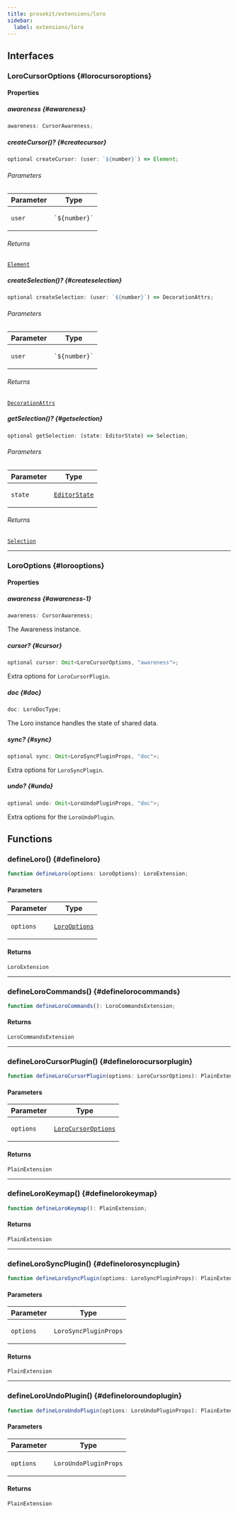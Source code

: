 ```yaml
---
title: prosekit/extensions/loro
sidebar:
  label: extensions/loro
---
```


<!-- DEBUG memberWithGroups 1 -->

<!-- DEBUG memberWithGroups 4 -->

<!-- DEBUG memberWithGroups 7 -->

<!-- DEBUG memberWithGroups 8 -->

<!-- DEBUG memberWithGroups 9 -->

## Interfaces

### LoroCursorOptions {#lorocursoroptions}

<!-- DEBUG memberWithGroups 1 -->

<!-- DEBUG memberWithGroups 4 -->

<!-- DEBUG memberWithGroups 7 -->

<!-- DEBUG memberWithGroups 8 -->

<!-- DEBUG memberWithGroups 9 -->

#### Properties

##### awareness {#awareness}

```ts
awareness: CursorAwareness;
```

<!-- DEBUG inheritance start -->

##### createCursor()? {#createcursor}

```ts
optional createCursor: (user: `${number}`) => Element;
```

###### Parameters

<table>
<thead>
<tr>
<th>Parameter</th>
<th>Type</th>
</tr>
</thead>
<tbody>
<tr>
<td>

`user`

</td>
<td>

`` `${number}` ``

</td>
</tr>
</tbody>
</table>

###### Returns

[`Element`](https://developer.mozilla.org/docs/Web/API/Element)

<!-- DEBUG inheritance start -->

<!-- DEBUG inheritance start -->

##### createSelection()? {#createselection}

```ts
optional createSelection: (user: `${number}`) => DecorationAttrs;
```

###### Parameters

<table>
<thead>
<tr>
<th>Parameter</th>
<th>Type</th>
</tr>
</thead>
<tbody>
<tr>
<td>

`user`

</td>
<td>

`` `${number}` ``

</td>
</tr>
</tbody>
</table>

###### Returns

[`DecorationAttrs`](../pm/view.md#decorationattrs)

<!-- DEBUG inheritance start -->

<!-- DEBUG inheritance start -->

##### getSelection()? {#getselection}

```ts
optional getSelection: (state: EditorState) => Selection;
```

###### Parameters

<table>
<thead>
<tr>
<th>Parameter</th>
<th>Type</th>
</tr>
</thead>
<tbody>
<tr>
<td>

`state`

</td>
<td>

[`EditorState`](../pm/state.md#editorstate)

</td>
</tr>
</tbody>
</table>

###### Returns

[`Selection`](../pm/state.md#selection-1)

<!-- DEBUG inheritance start -->

<!-- DEBUG inheritance start -->

<!-- DEBUG memberWithGroups 10 -->

***

### LoroOptions {#lorooptions}

<!-- DEBUG memberWithGroups 1 -->

<!-- DEBUG memberWithGroups 4 -->

<!-- DEBUG memberWithGroups 7 -->

<!-- DEBUG memberWithGroups 8 -->

<!-- DEBUG memberWithGroups 9 -->

#### Properties

##### awareness {#awareness-1}

```ts
awareness: CursorAwareness;
```

The Awareness instance.

<!-- DEBUG inheritance start -->

##### cursor? {#cursor}

```ts
optional cursor: Omit<LoroCursorOptions, "awareness">;
```

Extra options for `LoroCursorPlugin`.

<!-- DEBUG inheritance start -->

##### doc {#doc}

```ts
doc: LoroDocType;
```

The Loro instance handles the state of shared data.

<!-- DEBUG inheritance start -->

##### sync? {#sync}

```ts
optional sync: Omit<LoroSyncPluginProps, "doc">;
```

Extra options for `LoroSyncPlugin`.

<!-- DEBUG inheritance start -->

##### undo? {#undo}

```ts
optional undo: Omit<LoroUndoPluginProps, "doc">;
```

Extra options for the `LoroUndoPlugin`.

<!-- DEBUG inheritance start -->

<!-- DEBUG memberWithGroups 10 -->

## Functions

### defineLoro() {#defineloro}

```ts
function defineLoro(options: LoroOptions): LoroExtension;
```

#### Parameters

<table>
<thead>
<tr>
<th>Parameter</th>
<th>Type</th>
</tr>
</thead>
<tbody>
<tr>
<td>

`options`

</td>
<td>

[`LoroOptions`](#lorooptions)

</td>
</tr>
</tbody>
</table>

#### Returns

`LoroExtension`

<!-- DEBUG inheritance start -->

***

### defineLoroCommands() {#definelorocommands}

```ts
function defineLoroCommands(): LoroCommandsExtension;
```

#### Returns

`LoroCommandsExtension`

<!-- DEBUG inheritance start -->

***

### defineLoroCursorPlugin() {#definelorocursorplugin}

```ts
function defineLoroCursorPlugin(options: LoroCursorOptions): PlainExtension;
```

#### Parameters

<table>
<thead>
<tr>
<th>Parameter</th>
<th>Type</th>
</tr>
</thead>
<tbody>
<tr>
<td>

`options`

</td>
<td>

[`LoroCursorOptions`](#lorocursoroptions)

</td>
</tr>
</tbody>
</table>

#### Returns

`PlainExtension`

<!-- DEBUG inheritance start -->

***

### defineLoroKeymap() {#definelorokeymap}

```ts
function defineLoroKeymap(): PlainExtension;
```

#### Returns

`PlainExtension`

<!-- DEBUG inheritance start -->

***

### defineLoroSyncPlugin() {#definelorosyncplugin}

```ts
function defineLoroSyncPlugin(options: LoroSyncPluginProps): PlainExtension;
```

#### Parameters

<table>
<thead>
<tr>
<th>Parameter</th>
<th>Type</th>
</tr>
</thead>
<tbody>
<tr>
<td>

`options`

</td>
<td>

`LoroSyncPluginProps`

</td>
</tr>
</tbody>
</table>

#### Returns

`PlainExtension`

<!-- DEBUG inheritance start -->

***

### defineLoroUndoPlugin() {#defineloroundoplugin}

```ts
function defineLoroUndoPlugin(options: LoroUndoPluginProps): PlainExtension;
```

#### Parameters

<table>
<thead>
<tr>
<th>Parameter</th>
<th>Type</th>
</tr>
</thead>
<tbody>
<tr>
<td>

`options`

</td>
<td>

`LoroUndoPluginProps`

</td>
</tr>
</tbody>
</table>

#### Returns

`PlainExtension`

<!-- DEBUG inheritance start -->

<!-- DEBUG memberWithGroups 10 -->

